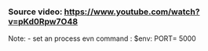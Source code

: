 ### Source video: https://www.youtube.com/watch?v=pKd0Rpw7O48
Note: 
    - set an process evn command : $env: PORT= 5000